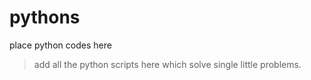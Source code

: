 # pythons
place python codes here

> add all the python scripts here which solve single little problems.
